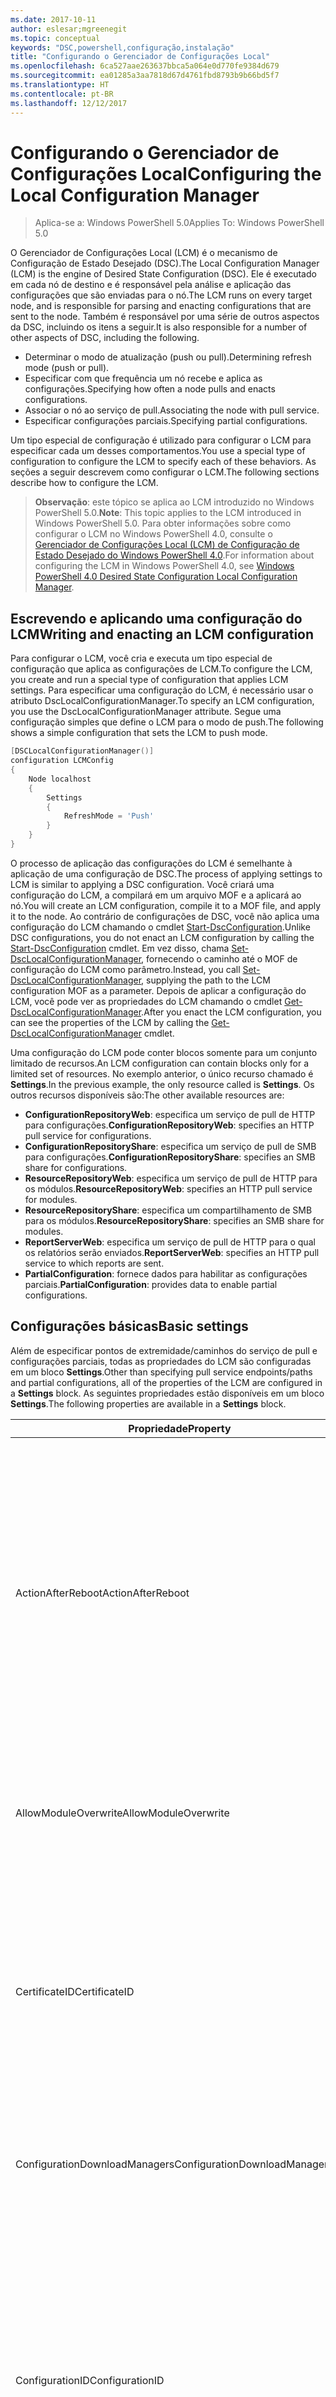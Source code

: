 ```yaml
---
ms.date: 2017-10-11
author: eslesar;mgreenegit
ms.topic: conceptual
keywords: "DSC,powershell,configuração,instalação"
title: "Configurando o Gerenciador de Configurações Local"
ms.openlocfilehash: 6ca527aae263637bbca5a064e0d770fe9384d679
ms.sourcegitcommit: ea01285a3aa7818d67d4761fbd8793b9b66bd5f7
ms.translationtype: HT
ms.contentlocale: pt-BR
ms.lasthandoff: 12/12/2017
---
```

# <a name="configuring-the-local-configuration-manager"></a><span data-ttu-id="0614a-103">Configurando o Gerenciador de Configurações Local</span><span class="sxs-lookup"><span data-stu-id="0614a-103">Configuring the Local Configuration Manager</span></span>

> <span data-ttu-id="0614a-104">Aplica-se a: Windows PowerShell 5.0</span><span class="sxs-lookup"><span data-stu-id="0614a-104">Applies To: Windows PowerShell 5.0</span></span>

<span data-ttu-id="0614a-105">O Gerenciador de Configurações Local (LCM) é o mecanismo de Configuração de Estado Desejado (DSC).</span><span class="sxs-lookup"><span data-stu-id="0614a-105">The Local Configuration Manager (LCM) is the engine of Desired State Configuration (DSC).</span></span>
<span data-ttu-id="0614a-106">Ele é executado em cada nó de destino e é responsável pela análise e aplicação das configurações que são enviadas para o nó.</span><span class="sxs-lookup"><span data-stu-id="0614a-106">The LCM runs on every target node, and is responsible for parsing and enacting configurations that are sent to the node.</span></span>
<span data-ttu-id="0614a-107">Também é responsável por uma série de outros aspectos da DSC, incluindo os itens a seguir.</span><span class="sxs-lookup"><span data-stu-id="0614a-107">It is also responsible for a number of other aspects of DSC, including the following.</span></span>

- <span data-ttu-id="0614a-108">Determinar o modo de atualização (push ou pull).</span><span class="sxs-lookup"><span data-stu-id="0614a-108">Determining refresh mode (push or pull).</span></span>
- <span data-ttu-id="0614a-109">Especificar com que frequência um nó recebe e aplica as configurações.</span><span class="sxs-lookup"><span data-stu-id="0614a-109">Specifying how often a node pulls and enacts configurations.</span></span>
- <span data-ttu-id="0614a-110">Associar o nó ao serviço de pull.</span><span class="sxs-lookup"><span data-stu-id="0614a-110">Associating the node with pull service.</span></span>
- <span data-ttu-id="0614a-111">Especificar configurações parciais.</span><span class="sxs-lookup"><span data-stu-id="0614a-111">Specifying partial configurations.</span></span>

<span data-ttu-id="0614a-112">Um tipo especial de configuração é utilizado para configurar o LCM para especificar cada um desses comportamentos.</span><span class="sxs-lookup"><span data-stu-id="0614a-112">You use a special type of configuration to configure the LCM to specify each of these behaviors.</span></span>
<span data-ttu-id="0614a-113">As seções a seguir descrevem como configurar o LCM.</span><span class="sxs-lookup"><span data-stu-id="0614a-113">The following sections describe how to configure the LCM.</span></span>

> <span data-ttu-id="0614a-114">**Observação**: este tópico se aplica ao LCM introduzido no Windows PowerShell 5.0.</span><span class="sxs-lookup"><span data-stu-id="0614a-114">**Note**: This topic applies to the LCM introduced in Windows PowerShell 5.0.</span></span>
<span data-ttu-id="0614a-115">Para obter informações sobre como configurar o LCM no Windows PowerShell 4.0, consulte o [Gerenciador de Configurações Local (LCM) de Configuração de Estado Desejado do Windows PowerShell 4.0](metaconfig4.md).</span><span class="sxs-lookup"><span data-stu-id="0614a-115">For information about configuring the LCM in Windows PowerShell 4.0, see [Windows PowerShell 4.0 Desired State Configuration Local Configuration Manager](metaconfig4.md).</span></span>

## <a name="writing-and-enacting-an-lcm-configuration"></a><span data-ttu-id="0614a-116">Escrevendo e aplicando uma configuração do LCM</span><span class="sxs-lookup"><span data-stu-id="0614a-116">Writing and enacting an LCM configuration</span></span>

<span data-ttu-id="0614a-117">Para configurar o LCM, você cria e executa um tipo especial de configuração que aplica as configurações de LCM.</span><span class="sxs-lookup"><span data-stu-id="0614a-117">To configure the LCM, you create and run a special type of configuration that applies LCM settings.</span></span>
<span data-ttu-id="0614a-118">Para especificar uma configuração do LCM, é necessário usar o atributo DscLocalConfigurationManager.</span><span class="sxs-lookup"><span data-stu-id="0614a-118">To specify an LCM configuration, you use the DscLocalConfigurationManager attribute.</span></span>
<span data-ttu-id="0614a-119">Segue uma configuração simples que define o LCM para o modo de push.</span><span class="sxs-lookup"><span data-stu-id="0614a-119">The following shows a simple configuration that sets the LCM to push mode.</span></span>

```powershell
[DSCLocalConfigurationManager()]
configuration LCMConfig
{
    Node localhost
    {
        Settings
        {
            RefreshMode = 'Push'
        }
    }
} 
```

<span data-ttu-id="0614a-120">O processo de aplicação das configurações do LCM é semelhante à aplicação de uma configuração de DSC.</span><span class="sxs-lookup"><span data-stu-id="0614a-120">The process of applying settings to LCM is similar to applying a DSC configuration.</span></span>
<span data-ttu-id="0614a-121">Você criará uma configuração do LCM, a compilará em um arquivo MOF e a aplicará ao nó.</span><span class="sxs-lookup"><span data-stu-id="0614a-121">You will create an LCM configuration, compile it to a MOF file, and apply it to the node.</span></span>
<span data-ttu-id="0614a-122">Ao contrário de configurações de DSC, você não aplica uma configuração do LCM chamando o cmdlet [Start-DscConfiguration](https://technet.microsoft.com/en-us/library/dn521623.aspx).</span><span class="sxs-lookup"><span data-stu-id="0614a-122">Unlike DSC configurations, you do not enact an LCM configuration by calling the [Start-DscConfiguration](https://technet.microsoft.com/en-us/library/dn521623.aspx) cmdlet.</span></span>
<span data-ttu-id="0614a-123">Em vez disso, chama [Set-DscLocalConfigurationManager](https://technet.microsoft.com/en-us/library/dn521621.aspx), fornecendo o caminho até o MOF de configuração do LCM como parâmetro.</span><span class="sxs-lookup"><span data-stu-id="0614a-123">Instead, you call [Set-DscLocalConfigurationManager](https://technet.microsoft.com/en-us/library/dn521621.aspx), supplying the path to the LCM configuration MOF as a parameter.</span></span>
<span data-ttu-id="0614a-124">Depois de aplicar a configuração do LCM, você pode ver as propriedades do LCM chamando o cmdlet [Get-DscLocalConfigurationManager](https://technet.microsoft.com/en-us/library/dn407378.aspx).</span><span class="sxs-lookup"><span data-stu-id="0614a-124">After you enact the LCM configuration, you can see the properties of the LCM by calling the [Get-DscLocalConfigurationManager](https://technet.microsoft.com/en-us/library/dn407378.aspx) cmdlet.</span></span>

<span data-ttu-id="0614a-125">Uma configuração do LCM pode conter blocos somente para um conjunto limitado de recursos.</span><span class="sxs-lookup"><span data-stu-id="0614a-125">An LCM configuration can contain blocks only for a limited set of resources.</span></span>
<span data-ttu-id="0614a-126">No exemplo anterior, o único recurso chamado é **Settings**.</span><span class="sxs-lookup"><span data-stu-id="0614a-126">In the previous example, the only resource called is **Settings**.</span></span>
<span data-ttu-id="0614a-127">Os outros recursos disponíveis são:</span><span class="sxs-lookup"><span data-stu-id="0614a-127">The other available resources are:</span></span>

* <span data-ttu-id="0614a-128">**ConfigurationRepositoryWeb**: especifica um serviço de pull de HTTP para configurações.</span><span class="sxs-lookup"><span data-stu-id="0614a-128">**ConfigurationRepositoryWeb**: specifies an HTTP pull service for configurations.</span></span>
* <span data-ttu-id="0614a-129">**ConfigurationRepositoryShare**: especifica um serviço de pull de SMB para configurações.</span><span class="sxs-lookup"><span data-stu-id="0614a-129">**ConfigurationRepositoryShare**: specifies an SMB share for configurations.</span></span>
* <span data-ttu-id="0614a-130">**ResourceRepositoryWeb**: especifica um serviço de pull de HTTP para os módulos.</span><span class="sxs-lookup"><span data-stu-id="0614a-130">**ResourceRepositoryWeb**: specifies an HTTP pull service for modules.</span></span>
* <span data-ttu-id="0614a-131">**ResourceRepositoryShare**: especifica um compartilhamento de SMB para os módulos.</span><span class="sxs-lookup"><span data-stu-id="0614a-131">**ResourceRepositoryShare**: specifies an SMB share for modules.</span></span>
* <span data-ttu-id="0614a-132">**ReportServerWeb**: especifica um serviço de pull de HTTP para o qual os relatórios serão enviados.</span><span class="sxs-lookup"><span data-stu-id="0614a-132">**ReportServerWeb**: specifies an HTTP pull service to which reports are sent.</span></span>
* <span data-ttu-id="0614a-133">**PartialConfiguration**: fornece dados para habilitar as configurações parciais.</span><span class="sxs-lookup"><span data-stu-id="0614a-133">**PartialConfiguration**: provides data to enable partial configurations.</span></span>

## <a name="basic-settings"></a><span data-ttu-id="0614a-134">Configurações básicas</span><span class="sxs-lookup"><span data-stu-id="0614a-134">Basic settings</span></span>

<span data-ttu-id="0614a-135">Além de especificar pontos de extremidade/caminhos do serviço de pull e configurações parciais, todas as propriedades do LCM são configuradas em um bloco **Settings**.</span><span class="sxs-lookup"><span data-stu-id="0614a-135">Other than specifying pull service endpoints/paths and partial configurations, all of the properties of the LCM are configured in a **Settings** block.</span></span>
<span data-ttu-id="0614a-136">As seguintes propriedades estão disponíveis em um bloco **Settings**.</span><span class="sxs-lookup"><span data-stu-id="0614a-136">The following properties are available in a **Settings** block.</span></span>

|  <span data-ttu-id="0614a-137">Propriedade</span><span class="sxs-lookup"><span data-stu-id="0614a-137">Property</span></span>  |  <span data-ttu-id="0614a-138">Tipo</span><span class="sxs-lookup"><span data-stu-id="0614a-138">Type</span></span>  |  <span data-ttu-id="0614a-139">Descrição</span><span class="sxs-lookup"><span data-stu-id="0614a-139">Description</span></span>   |
|----------- |------- |--------------- |
| <span data-ttu-id="0614a-140">ActionAfterReboot</span><span class="sxs-lookup"><span data-stu-id="0614a-140">ActionAfterReboot</span></span>| <span data-ttu-id="0614a-141">cadeia de caracteres</span><span class="sxs-lookup"><span data-stu-id="0614a-141">string</span></span>| <span data-ttu-id="0614a-142">Especifica o que acontece após uma reinicialização durante a aplicação de uma configuração.</span><span class="sxs-lookup"><span data-stu-id="0614a-142">Specifies what happens after a reboot during the application of a configuration.</span></span> <span data-ttu-id="0614a-143">Os valores possíveis são __"ContinueConfiguration"__ e __"StopConfiguration"__.</span><span class="sxs-lookup"><span data-stu-id="0614a-143">The possible values are __"ContinueConfiguration"__ and __"StopConfiguration"__.</span></span> <ul><li> <span data-ttu-id="0614a-144">__ContinueConfiguration__: continue a aplicar a configuração atual após a reinicialização do computador.</span><span class="sxs-lookup"><span data-stu-id="0614a-144">__ContinueConfiguration__: Continue applying the current configuration after machine reboot.</span></span> <span data-ttu-id="0614a-145">Este é o valor padrão</span><span class="sxs-lookup"><span data-stu-id="0614a-145">This is the default value</span></span></li><li><span data-ttu-id="0614a-146">__StopConfiguration__: interrompa a configuração atual após a reinicialização do computador.</span><span class="sxs-lookup"><span data-stu-id="0614a-146">__StopConfiguration__: Stop the current configuration after machine reboot.</span></span></li></ul>|
| <span data-ttu-id="0614a-147">AllowModuleOverwrite</span><span class="sxs-lookup"><span data-stu-id="0614a-147">AllowModuleOverwrite</span></span>| <span data-ttu-id="0614a-148">bool</span><span class="sxs-lookup"><span data-stu-id="0614a-148">bool</span></span>| <span data-ttu-id="0614a-149">__$TRUE__ se as novas configurações baixadas do serviço de pull tiverem permissão para substituir as antigas no nó de destino.</span><span class="sxs-lookup"><span data-stu-id="0614a-149">__$TRUE__ if new configurations downloaded from the pull service are allowed to overwrite the old ones on the target node.</span></span> <span data-ttu-id="0614a-150">Caso contrário, $FALSE.</span><span class="sxs-lookup"><span data-stu-id="0614a-150">Otherwise, $FALSE.</span></span>|
| <span data-ttu-id="0614a-151">CertificateID</span><span class="sxs-lookup"><span data-stu-id="0614a-151">CertificateID</span></span>| <span data-ttu-id="0614a-152">cadeia de caracteres</span><span class="sxs-lookup"><span data-stu-id="0614a-152">string</span></span>| <span data-ttu-id="0614a-153">A impressão digital de um certificado usado para proteger as credenciais passadas em uma configuração.</span><span class="sxs-lookup"><span data-stu-id="0614a-153">The thumbprint of a certificate used to secure credentials passed in a configuration.</span></span> <span data-ttu-id="0614a-154">Para obter mais informações, consulte [Quer proteger credenciais na Configuração de Estado Desejado do Windows PowerShell?](http://blogs.msdn.com/b/powershell/archive/2014/01/31/want-to-secure-credentials-in-windows-powershell-desired-state-configuration.aspx).</span><span class="sxs-lookup"><span data-stu-id="0614a-154">For more information see [Want to secure credentials in Windows PowerShell Desired State Configuration](http://blogs.msdn.com/b/powershell/archive/2014/01/31/want-to-secure-credentials-in-windows-powershell-desired-state-configuration.aspx)?.</span></span> <br> <span data-ttu-id="0614a-155">__Observação:__ isso será gerenciado automaticamente se estiver usando o serviço de pull de DSC de Automação do Azure.</span><span class="sxs-lookup"><span data-stu-id="0614a-155">__Note:__ this is managed automatically if using Azure Automation DSC pull service.</span></span>|
| <span data-ttu-id="0614a-156">ConfigurationDownloadManagers</span><span class="sxs-lookup"><span data-stu-id="0614a-156">ConfigurationDownloadManagers</span></span>| <span data-ttu-id="0614a-157">CimInstance[]</span><span class="sxs-lookup"><span data-stu-id="0614a-157">CimInstance[]</span></span>| <span data-ttu-id="0614a-158">Obsoleto.</span><span class="sxs-lookup"><span data-stu-id="0614a-158">Obsolete.</span></span> <span data-ttu-id="0614a-159">Use os blocos __ConfigurationRepositoryWeb__ e __ConfigurationRepositoryShare__ para definir pontos de extremidade de serviço de pull de configuração.</span><span class="sxs-lookup"><span data-stu-id="0614a-159">Use __ConfigurationRepositoryWeb__ and __ConfigurationRepositoryShare__ blocks to define configuration pull service endpoints.</span></span>|
| <span data-ttu-id="0614a-160">ConfigurationID</span><span class="sxs-lookup"><span data-stu-id="0614a-160">ConfigurationID</span></span>| <span data-ttu-id="0614a-161">cadeia de caracteres</span><span class="sxs-lookup"><span data-stu-id="0614a-161">string</span></span>| <span data-ttu-id="0614a-162">Para compatibilidade com versões anteriores do serviço de pull.</span><span class="sxs-lookup"><span data-stu-id="0614a-162">For backwards compatibility with older pull service versions.</span></span> <span data-ttu-id="0614a-163">Um GUID que identifica o arquivo de configuração que deve ser obtido de um serviço de pull.</span><span class="sxs-lookup"><span data-stu-id="0614a-163">A GUID that identifies the configuration file to get from a pull service.</span></span> <span data-ttu-id="0614a-164">O nó efetuará o pull das configurações serviço de pull se o nome do MOF de configuração for ConfigurationID.mof.</span><span class="sxs-lookup"><span data-stu-id="0614a-164">The node will pull configurations on the pull service if the name of the configuration MOF is named ConfigurationID.mof.</span></span><br> <span data-ttu-id="0614a-165">__Observação:__ se você definir essa propriedade, registrar o nó com um serviço de pull usando __RegistrationKey__ não funcionará.</span><span class="sxs-lookup"><span data-stu-id="0614a-165">__Note:__ If you set this property, registering the node with a pull service by using __RegistrationKey__ does not work.</span></span> <span data-ttu-id="0614a-166">Para obter mais informações, consulte [Configurando um cliente de pull com nomes de configuração](pullClientConfigNames.md).</span><span class="sxs-lookup"><span data-stu-id="0614a-166">For more information, see [Setting up a pull client with configuration names](pullClientConfigNames.md).</span></span>|
| <span data-ttu-id="0614a-167">ConfigurationMode</span><span class="sxs-lookup"><span data-stu-id="0614a-167">ConfigurationMode</span></span>| <span data-ttu-id="0614a-168">cadeia de caracteres</span><span class="sxs-lookup"><span data-stu-id="0614a-168">string</span></span> | <span data-ttu-id="0614a-169">Especifica como o LCM realmente aplica a configuração aos nós de destino.</span><span class="sxs-lookup"><span data-stu-id="0614a-169">Specifies how the LCM actually applies the configuration to the target nodes.</span></span> <span data-ttu-id="0614a-170">Os valores possíveis são __"ApplyOnly"__, __"ApplyandMonitior"__ e __"ApplyandAutoCorrect"__.</span><span class="sxs-lookup"><span data-stu-id="0614a-170">Possible values are __"ApplyOnly"__,__"ApplyandMonitior"__, and __"ApplyandAutoCorrect"__.</span></span> <ul><li><span data-ttu-id="0614a-171">__ApplyOnly__: a DSC aplica a configuração e não faz nada além disso, a menos que uma nova configuração seja enviada por push para o nó de destino ou quando o pull de uma nova configuração for efetuado de um serviço.</span><span class="sxs-lookup"><span data-stu-id="0614a-171">__ApplyOnly__: DSC applies the configuration and does nothing further unless a new configuration is pushed to the target node or when a new configuration is pulled from a service.</span></span> <span data-ttu-id="0614a-172">Depois da aplicação inicial de uma nova configuração, a DSC não procura um dessincronização em relação a um estado previamente configurado.</span><span class="sxs-lookup"><span data-stu-id="0614a-172">After initial application of a new configuration, DSC does not check for drift from a previously configured state.</span></span> <span data-ttu-id="0614a-173">Observe que a DSC tentará aplicar a configuração até obter êxito antes que __ApplyOnly__ entre em vigor.</span><span class="sxs-lookup"><span data-stu-id="0614a-173">Note that DSC will attempt to apply the configuration until it is successful before __ApplyOnly__ takes effect.</span></span> </li><li> <span data-ttu-id="0614a-174">__ApplyAndMonitor__: este é o valor padrão.</span><span class="sxs-lookup"><span data-stu-id="0614a-174">__ApplyAndMonitor__: This is the default value.</span></span> <span data-ttu-id="0614a-175">O LCM aplica as novas configurações.</span><span class="sxs-lookup"><span data-stu-id="0614a-175">The LCM applies any new configurations.</span></span> <span data-ttu-id="0614a-176">Após a aplicação inicial de uma nova configuração, se o nó de destino estiver dessincronizado em relação ao estado desejado, a DSC relatará a discrepância nos logs.</span><span class="sxs-lookup"><span data-stu-id="0614a-176">After initial application of a new configuration, if the target node drifts from the desired state, DSC reports the discrepancy in logs.</span></span> <span data-ttu-id="0614a-177">Observe que a DSC tentará aplicar a configuração até obter êxito antes que __ApplyAndMonitor__ entre em vigor.</span><span class="sxs-lookup"><span data-stu-id="0614a-177">Note that DSC will attempt to apply the configuration until it is successful before __ApplyAndMonitor__ takes effect.</span></span></li><li><span data-ttu-id="0614a-178">__ApplyAndAutoCorrect__: a DSC aplica as novas configurações.</span><span class="sxs-lookup"><span data-stu-id="0614a-178">__ApplyAndAutoCorrect__: DSC applies any new configurations.</span></span> <span data-ttu-id="0614a-179">Após a aplicação inicial de uma nova configuração, se o nó de destino estiver dessincronizado em relação ao estado desejado, a DSC relatará a discrepância nos logs e reaplica a configuração atual.</span><span class="sxs-lookup"><span data-stu-id="0614a-179">After initial application of a new configuration, if the target node drifts from the desired state, DSC reports the discrepancy in logs, and then re-applies the current configuration.</span></span></li></ul>|
| <span data-ttu-id="0614a-180">ConfigurationModeFrequencyMins</span><span class="sxs-lookup"><span data-stu-id="0614a-180">ConfigurationModeFrequencyMins</span></span>| <span data-ttu-id="0614a-181">UInt32</span><span class="sxs-lookup"><span data-stu-id="0614a-181">UInt32</span></span>| <span data-ttu-id="0614a-182">A frequência, em minutos, em que a configuração atual é verificada e aplicada.</span><span class="sxs-lookup"><span data-stu-id="0614a-182">How often, in minutes, the current configuration is checked and applied.</span></span> <span data-ttu-id="0614a-183">Essa propriedade será ignorada se a propriedade ConfigurationMode estiver definida como ApplyOnly.</span><span class="sxs-lookup"><span data-stu-id="0614a-183">This property is ignored if the ConfigurationMode property is set to ApplyOnly.</span></span> <span data-ttu-id="0614a-184">O valor padrão é 15.</span><span class="sxs-lookup"><span data-stu-id="0614a-184">The default value is 15.</span></span>|
| <span data-ttu-id="0614a-185">DebugMode</span><span class="sxs-lookup"><span data-stu-id="0614a-185">DebugMode</span></span>| <span data-ttu-id="0614a-186">cadeia de caracteres</span><span class="sxs-lookup"><span data-stu-id="0614a-186">string</span></span>| <span data-ttu-id="0614a-187">Os valores possíveis são __None__, __ForceModuleImport__ e __All__.</span><span class="sxs-lookup"><span data-stu-id="0614a-187">Possible values are __None__, __ForceModuleImport__, and __All__.</span></span> <ul><li><span data-ttu-id="0614a-188">Defina como __None__ para usar os recursos armazenados em cache.</span><span class="sxs-lookup"><span data-stu-id="0614a-188">Set to __None__ to use cached resources.</span></span> <span data-ttu-id="0614a-189">Este é o padrão e deve ser usada em cenários de produção.</span><span class="sxs-lookup"><span data-stu-id="0614a-189">This is the default and should be used in production scenarios.</span></span></li><li><span data-ttu-id="0614a-190">Definir como __ForceModuleImport__ fará com que o LCM recarregue todos os módulos de recursos DSC, mesmo se tiverem sido carregados e armazenados em cache anteriormente.</span><span class="sxs-lookup"><span data-stu-id="0614a-190">Setting to __ForceModuleImport__, causes the LCM to reload any DSC resource modules, even if they have been previously loaded and cached.</span></span> <span data-ttu-id="0614a-191">Isso afeta o desempenho das operações de DSC, já que cada módulo é recarregado no momento do uso.</span><span class="sxs-lookup"><span data-stu-id="0614a-191">This impacts the performance of DSC operations as each module is reloaded on use.</span></span> <span data-ttu-id="0614a-192">Normalmente, você usaria esse valor durante a depuração de um recurso</span><span class="sxs-lookup"><span data-stu-id="0614a-192">Typically you would use this value while debugging a resource</span></span></li><li><span data-ttu-id="0614a-193">Nesta versão, __All__ é o mesmo que __ForceModuleImport__</span><span class="sxs-lookup"><span data-stu-id="0614a-193">In this release, __All__ is same as __ForceModuleImport__</span></span></li></ul> |
| <span data-ttu-id="0614a-194">RebootNodeIfNeeded</span><span class="sxs-lookup"><span data-stu-id="0614a-194">RebootNodeIfNeeded</span></span>| <span data-ttu-id="0614a-195">bool</span><span class="sxs-lookup"><span data-stu-id="0614a-195">bool</span></span>| <span data-ttu-id="0614a-196">Defina como __$true__ para reinicializar automaticamente o nó após uma configuração que requer que a reinicialização seja aplicada.</span><span class="sxs-lookup"><span data-stu-id="0614a-196">Set this to __$true__ to automatically reboot the node after a configuration that requires reboot is applied.</span></span> <span data-ttu-id="0614a-197">Caso contrário, você precisará reinicializar manualmente o nó para qualquer configuração que exigir.</span><span class="sxs-lookup"><span data-stu-id="0614a-197">Otherwise, you will have to manually reboot the node for any configuration that requires it.</span></span> <span data-ttu-id="0614a-198">O valor padrão é __$false__.</span><span class="sxs-lookup"><span data-stu-id="0614a-198">The default value is __$false__.</span></span> <span data-ttu-id="0614a-199">Para usar essa configuração quando uma condição de reinicialização for representada por algo diferente do DSC (como o Windows Installer), combine essa configuração com o módulo [xPendingReboot](https://github.com/powershell/xpendingreboot).</span><span class="sxs-lookup"><span data-stu-id="0614a-199">To use this setting when a reboot condition is enacted by something other than DSC (such as Windows Installer), combine this setting with the [xPendingReboot](https://github.com/powershell/xpendingreboot) module.</span></span>|
| <span data-ttu-id="0614a-200">RefreshMode</span><span class="sxs-lookup"><span data-stu-id="0614a-200">RefreshMode</span></span>| <span data-ttu-id="0614a-201">cadeia de caracteres</span><span class="sxs-lookup"><span data-stu-id="0614a-201">string</span></span>| <span data-ttu-id="0614a-202">Especifica como o LCM obtém as configurações.</span><span class="sxs-lookup"><span data-stu-id="0614a-202">Specifies how the LCM gets configurations.</span></span> <span data-ttu-id="0614a-203">Os valores possíveis são __"Disabled"__, __"Push"__ e __"Pull"__.</span><span class="sxs-lookup"><span data-stu-id="0614a-203">The possible values are __"Disabled"__, __"Push"__, and __"Pull"__.</span></span> <ul><li><span data-ttu-id="0614a-204">__Disabled__: as configurações DSC estão desabilitadas para este nó.</span><span class="sxs-lookup"><span data-stu-id="0614a-204">__Disabled__: DSC configurations are disabled for this node.</span></span></li><li> <span data-ttu-id="0614a-205">__Push__: as configurações são iniciadas chamando o cmdlet [Start-DscConfiguration](https://technet.microsoft.com/en-us/library/dn521623.aspx).</span><span class="sxs-lookup"><span data-stu-id="0614a-205">__Push__: Configurations are initiated by calling the [Start-DscConfiguration](https://technet.microsoft.com/en-us/library/dn521623.aspx) cmdlet.</span></span> <span data-ttu-id="0614a-206">A configuração é aplicada imediatamente ao nó.</span><span class="sxs-lookup"><span data-stu-id="0614a-206">The configuration is applied immediately to the node.</span></span> <span data-ttu-id="0614a-207">Este é o valor padrão.</span><span class="sxs-lookup"><span data-stu-id="0614a-207">This is the default value.</span></span></li><li><span data-ttu-id="0614a-208">__Pull__: o nó está configurado para verificar regularmente as configurações de um serviço de pull ou caminho SMB.</span><span class="sxs-lookup"><span data-stu-id="0614a-208">__Pull:__ The node is configured to regularly check for configurations from a pull service or SMB path.</span></span> <span data-ttu-id="0614a-209">Se essa propriedade estiver definida como __Pull__, você deverá especificar um caminho de (serviço) HTTP ou (compartilhamento) SMB em um bloco __ConfigurationRepositoryWeb__ ou __ConfigurationRepositoryShare__.</span><span class="sxs-lookup"><span data-stu-id="0614a-209">If this property is set to __Pull__, you must specify an HTTP (service) or SMB (share) path in a __ConfigurationRepositoryWeb__ or __ConfigurationRepositoryShare__ block.</span></span></li></ul>|
| <span data-ttu-id="0614a-210">RefreshFrequencyMins</span><span class="sxs-lookup"><span data-stu-id="0614a-210">RefreshFrequencyMins</span></span>| <span data-ttu-id="0614a-211">Uint32</span><span class="sxs-lookup"><span data-stu-id="0614a-211">Uint32</span></span>| <span data-ttu-id="0614a-212">O intervalo de tempo, em minutos, em que o LCM verifica um serviço de pull para obter configurações atualizadas.</span><span class="sxs-lookup"><span data-stu-id="0614a-212">The time interval, in minutes, at which the LCM checks a pull service to get updated configurations.</span></span> <span data-ttu-id="0614a-213">Esse valor será ignorado se o LCM não estiver configurado no modo de pull.</span><span class="sxs-lookup"><span data-stu-id="0614a-213">This value is ignored if the LCM is not configured in pull mode.</span></span> <span data-ttu-id="0614a-214">O valor padrão é 30.</span><span class="sxs-lookup"><span data-stu-id="0614a-214">The default value is 30.</span></span>|
| <span data-ttu-id="0614a-215">ReportManagers</span><span class="sxs-lookup"><span data-stu-id="0614a-215">ReportManagers</span></span>| <span data-ttu-id="0614a-216">CimInstance[]</span><span class="sxs-lookup"><span data-stu-id="0614a-216">CimInstance[]</span></span>| <span data-ttu-id="0614a-217">Obsoleto.</span><span class="sxs-lookup"><span data-stu-id="0614a-217">Obsolete.</span></span> <span data-ttu-id="0614a-218">Use blocos __ReportServerWeb__ para definir um ponto de extremidade para enviar dados de relatório a um serviço de pull.</span><span class="sxs-lookup"><span data-stu-id="0614a-218">Use __ReportServerWeb__ blocks to define an endpoint to send reporting data to a pull service.</span></span>|
| <span data-ttu-id="0614a-219">ResourceModuleManagers</span><span class="sxs-lookup"><span data-stu-id="0614a-219">ResourceModuleManagers</span></span>| <span data-ttu-id="0614a-220">CimInstance[]</span><span class="sxs-lookup"><span data-stu-id="0614a-220">CimInstance[]</span></span>| <span data-ttu-id="0614a-221">Obsoleto.</span><span class="sxs-lookup"><span data-stu-id="0614a-221">Obsolete.</span></span> <span data-ttu-id="0614a-222">Use os blocos __ResourceRepositoryWeb__ e __ResourceRepositoryShare__ para definir pontos de extremidade HTTP do serviço de pull ou caminhos SMB, respectivamente.</span><span class="sxs-lookup"><span data-stu-id="0614a-222">Use __ResourceRepositoryWeb__ and __ResourceRepositoryShare__ blocks to define pull service HTTP endpoints or SMB paths, respectively.</span></span>|
| <span data-ttu-id="0614a-223">PartialConfigurations</span><span class="sxs-lookup"><span data-stu-id="0614a-223">PartialConfigurations</span></span>| <span data-ttu-id="0614a-224">CimInstance</span><span class="sxs-lookup"><span data-stu-id="0614a-224">CimInstance</span></span>| <span data-ttu-id="0614a-225">Não foi implementado.</span><span class="sxs-lookup"><span data-stu-id="0614a-225">Not implemented.</span></span> <span data-ttu-id="0614a-226">Não use.</span><span class="sxs-lookup"><span data-stu-id="0614a-226">Do not use.</span></span>|
| <span data-ttu-id="0614a-227">StatusRetentionTimeInDays</span><span class="sxs-lookup"><span data-stu-id="0614a-227">StatusRetentionTimeInDays</span></span> | <span data-ttu-id="0614a-228">UInt32</span><span class="sxs-lookup"><span data-stu-id="0614a-228">UInt32</span></span>| <span data-ttu-id="0614a-229">O número de dias que o LCM mantém o status da configuração atual.</span><span class="sxs-lookup"><span data-stu-id="0614a-229">The number of days the LCM keeps the status of the current configuration.</span></span>|

## <a name="pull-service"></a><span data-ttu-id="0614a-230">Serviço de pull</span><span class="sxs-lookup"><span data-stu-id="0614a-230">Pull service</span></span>

<span data-ttu-id="0614a-231">As configurações de DSC permitem que um nó seja gerenciado obtendo por pull as configurações e os módulos, e publicando dados de relatório, em um local remoto.</span><span class="sxs-lookup"><span data-stu-id="0614a-231">DSC settings allow a node to be managed by pulling configurations and modules, and publishing reporting data, to a remote location.</span></span>
<span data-ttu-id="0614a-232">As opções atuais para o serviço de pull incluem:</span><span class="sxs-lookup"><span data-stu-id="0614a-232">The current options for pull service include:</span></span>

- <span data-ttu-id="0614a-233">Serviço de Configuração de Estado Desejado da Automação do Azure</span><span class="sxs-lookup"><span data-stu-id="0614a-233">Azure Automation Desired State Configuration service</span></span>
- <span data-ttu-id="0614a-234">Uma instância do serviço de pull em execução no Windows Server</span><span class="sxs-lookup"><span data-stu-id="0614a-234">A pull service instance running on Windows Server</span></span>
- <span data-ttu-id="0614a-235">Um compartilhamento SMB (não dá suporte a publicação de dados de relatórios)</span><span class="sxs-lookup"><span data-stu-id="0614a-235">An SMB share (does not support publishing reporting data)</span></span>

<span data-ttu-id="0614a-236">A configuração do LCM dá suporte à definição dos seguintes tipos de ponto de extremidade de serviço de pull:</span><span class="sxs-lookup"><span data-stu-id="0614a-236">LCM configuration supports defining the following types of pull service endpoints:</span></span>

- <span data-ttu-id="0614a-237">**Servidor de configuração**: um repositório de configurações DSC.</span><span class="sxs-lookup"><span data-stu-id="0614a-237">**Configuration server**: A repository for DSC configurations.</span></span> <span data-ttu-id="0614a-238">Defina os servidores de configuração usando blocos **ConfigurationRepositoryWeb** (para servidores baseados na Web) e **ConfigurationRepositoryShare** (para servidores baseados em SMB).</span><span class="sxs-lookup"><span data-stu-id="0614a-238">Define configuration servers by using **ConfigurationRepositoryWeb** (for web-based servers) and **ConfigurationRepositoryShare** (for SMB-based servers) blocks.</span></span>
- <span data-ttu-id="0614a-239">**Servidor de recursos**: um repositório de recursos de DSC, empacotados como módulos do PowerShell.</span><span class="sxs-lookup"><span data-stu-id="0614a-239">**Resource server**: A repository for DSC resources, packaged as PowerShell modules.</span></span> <span data-ttu-id="0614a-240">Defina os servidores de recurso usando blocos **ResourceRepositoryWeb** (para servidores baseados na Web) e **ResourceRepositoryShare** (para servidores baseados em SMB).</span><span class="sxs-lookup"><span data-stu-id="0614a-240">Define resource servers by using **ResourceRepositoryWeb** (for web-based servers) and **ResourceRepositoryShare** (for SMB-based servers) blocks.</span></span>
- <span data-ttu-id="0614a-241">**Servidor de relatório**: um serviço para o qual a DSC envia dados de relatório.</span><span class="sxs-lookup"><span data-stu-id="0614a-241">**Report server**: A service that DSC sends report data to.</span></span> <span data-ttu-id="0614a-242">Defina os servidores de relatório usando blocos **ReportServerWeb**.</span><span class="sxs-lookup"><span data-stu-id="0614a-242">Define report servers by using **ReportServerWeb** blocks.</span></span> <span data-ttu-id="0614a-243">Um servidor de relatório deve ser um serviço Web.</span><span class="sxs-lookup"><span data-stu-id="0614a-243">A report server must be a web service.</span></span>

<span data-ttu-id="0614a-244">**A solução recomendada**, e a opção com a maioria dos recursos disponíveis, é [DSC de Automação do Azure](https://docs.microsoft.com/en-us/azure/automation/automation-dsc-getting-started).</span><span class="sxs-lookup"><span data-stu-id="0614a-244">**The recommended solution**, and the option with the most features available, is [Azure Automation DSC](https://docs.microsoft.com/en-us/azure/automation/automation-dsc-getting-started).</span></span>

<span data-ttu-id="0614a-245">O serviço do Azure pode gerenciar nós localmente em datacenters privados ou em nuvens públicas, como AWS e o Azure.</span><span class="sxs-lookup"><span data-stu-id="0614a-245">The Azure service can manage nodes on-premises in private datacenters, or in public clouds such as Azure and AWS.</span></span>
<span data-ttu-id="0614a-246">Para ambientes privados, onde os servidores não podem se conectar diretamente à Internet, considere limitar o tráfego de saída apenas ao intervalo de IPs do Azure publicado (consulte [Intervalos de IP de Datacenter do Azure](https://www.microsoft.com/en-us/download/details.aspx?id=41653)).</span><span class="sxs-lookup"><span data-stu-id="0614a-246">For private environments where servers cannot directly connect to the Internet, consider limiting outbound traffic to only the published Azure IP range (see [Azure Datacenter IP Ranges](https://www.microsoft.com/en-us/download/details.aspx?id=41653)).</span></span>

<span data-ttu-id="0614a-247">Entre os recursos do serviço online que não estão disponíveis no serviço de pull no Windows Server estão:</span><span class="sxs-lookup"><span data-stu-id="0614a-247">Features of the online service that are not currently available in the pull service on Windows Server include:</span></span>
- <span data-ttu-id="0614a-248">Todos os dados são criptografados em trânsito e em repouso</span><span class="sxs-lookup"><span data-stu-id="0614a-248">All data is encrypted in transit and at rest</span></span>
- <span data-ttu-id="0614a-249">Certificados de cliente são criados e gerenciados automaticamente</span><span class="sxs-lookup"><span data-stu-id="0614a-249">Client certificates are created and managed automatically</span></span>
- <span data-ttu-id="0614a-250">Armazenamento de segredos para gerenciar centralmente [senhas/credenciais](https://docs.microsoft.com/en-us/azure/automation/automation-credentials), ou [variáveis](https://docs.microsoft.com/en-us/azure/automation/automation-variables) como nomes de servidor ou cadeias de conexão</span><span class="sxs-lookup"><span data-stu-id="0614a-250">Secrets store for centrally managing [passwords/credentials](https://docs.microsoft.com/en-us/azure/automation/automation-credentials), or [variables](https://docs.microsoft.com/en-us/azure/automation/automation-variables) such as server names or connection strings</span></span>
- <span data-ttu-id="0614a-251">Gerenciar centralmente o nó [Configuração do LCM](metaConfig.md#basic-settings)</span><span class="sxs-lookup"><span data-stu-id="0614a-251">Centrally manage node [LCM configuration](metaConfig.md#basic-settings)</span></span>
- <span data-ttu-id="0614a-252">Atribuir centralmente configurações a nós do cliente</span><span class="sxs-lookup"><span data-stu-id="0614a-252">Centrally assign configurations to client nodes</span></span>
- <span data-ttu-id="0614a-253">Alterações na configuração de versão de "grupos canário" para teste antes de chegar à produção</span><span class="sxs-lookup"><span data-stu-id="0614a-253">Release configuration changes to "canary groups" for testing before reaching production</span></span>
- <span data-ttu-id="0614a-254">Relatório gráfico</span><span class="sxs-lookup"><span data-stu-id="0614a-254">Graphical reporting</span></span>
  - <span data-ttu-id="0614a-255">Detalhes de status no nível de granularidade de recursos de DSC</span><span class="sxs-lookup"><span data-stu-id="0614a-255">Status detail at the DSC resource level of granularity</span></span>
  - <span data-ttu-id="0614a-256">Mensagens de erro detalhadas de computadores cliente para solução de problemas</span><span class="sxs-lookup"><span data-stu-id="0614a-256">Verbose error messages from client machines for troubleshooting</span></span>
- <span data-ttu-id="0614a-257">[Integração com o Azure Log Analytics](https://docs.microsoft.com/en-us/azure/automation/automation-dsc-diagnostics) para alertas, tarefas automatizadas, aplicativo para Android/iOS para relatórios e alertas</span><span class="sxs-lookup"><span data-stu-id="0614a-257">[Integration with Azure Log Analytics](https://docs.microsoft.com/en-us/azure/automation/automation-dsc-diagnostics) for alerting, automated tasks, Android/iOS app for reporting and alerting</span></span>

<span data-ttu-id="0614a-258">Como alternativa, para obter informações sobre a configuração e o uso do serviço de pull de HTTP no Windows Server, consulte [Configurar um servidor de pull de DSC](pullServer.md).</span><span class="sxs-lookup"><span data-stu-id="0614a-258">Alternatively, for information about setting up and using HTTP pull service on Windows Server, see [Setting up a DSC pull server](pullServer.md).</span></span>
<span data-ttu-id="0614a-259">Lembre-se de que se trata de uma implementação limitada com apenas os recursos básicos de armazenamento de configurações/módulos e captura de dados de relatório em um banco de dados local.</span><span class="sxs-lookup"><span data-stu-id="0614a-259">Please be advised that it is a limited implementation with only basic capabilities of storing configurations/modules and capturing report data in to a local database.</span></span>

## <a name="configuration-server-blocks"></a><span data-ttu-id="0614a-260">Blocos do servidor de configuração</span><span class="sxs-lookup"><span data-stu-id="0614a-260">Configuration server blocks</span></span>

<span data-ttu-id="0614a-261">Para definir um servidor de configuração baseado na Web, crie um bloco **ConfigurationRepositoryWeb**.</span><span class="sxs-lookup"><span data-stu-id="0614a-261">To define a web-based configuration server, you create a **ConfigurationRepositoryWeb** block.</span></span>
<span data-ttu-id="0614a-262">Um **ConfigurationRepositoryWeb** define as propriedades a seguir.</span><span class="sxs-lookup"><span data-stu-id="0614a-262">A **ConfigurationRepositoryWeb** defines the following properties.</span></span>

|<span data-ttu-id="0614a-263">Propriedade</span><span class="sxs-lookup"><span data-stu-id="0614a-263">Property</span></span>|<span data-ttu-id="0614a-264">Tipo</span><span class="sxs-lookup"><span data-stu-id="0614a-264">Type</span></span>|<span data-ttu-id="0614a-265">Descrição</span><span class="sxs-lookup"><span data-stu-id="0614a-265">Description</span></span>|
|---|---|---| 
|<span data-ttu-id="0614a-266">AllowUnsecureConnection</span><span class="sxs-lookup"><span data-stu-id="0614a-266">AllowUnsecureConnection</span></span>|<span data-ttu-id="0614a-267">bool</span><span class="sxs-lookup"><span data-stu-id="0614a-267">bool</span></span>|<span data-ttu-id="0614a-268">Defina como **$TRUE** para permitir conexões entre o nó e o servidor sem autenticação.</span><span class="sxs-lookup"><span data-stu-id="0614a-268">Set to **$TRUE** to allow connections from the node to the server without authentication.</span></span> <span data-ttu-id="0614a-269">Defina como **$FALSE** para exigir autenticação.</span><span class="sxs-lookup"><span data-stu-id="0614a-269">Set to **$FALSE** to require authentication.</span></span>|
|<span data-ttu-id="0614a-270">CertificateID</span><span class="sxs-lookup"><span data-stu-id="0614a-270">CertificateID</span></span>|<span data-ttu-id="0614a-271">cadeia de caracteres</span><span class="sxs-lookup"><span data-stu-id="0614a-271">string</span></span>|<span data-ttu-id="0614a-272">A impressão digital de um certificado usado para autenticar o servidor.</span><span class="sxs-lookup"><span data-stu-id="0614a-272">The thumbprint of a certificate used to authenticate to the server.</span></span>|
|<span data-ttu-id="0614a-273">ConfigurationNames</span><span class="sxs-lookup"><span data-stu-id="0614a-273">ConfigurationNames</span></span>|<span data-ttu-id="0614a-274">String[]</span><span class="sxs-lookup"><span data-stu-id="0614a-274">String[]</span></span>|<span data-ttu-id="0614a-275">Uma matriz de nomes de configurações que serão retiradas por pull pelo nó de destino.</span><span class="sxs-lookup"><span data-stu-id="0614a-275">An array of names of configurations to be pulled by the target node.</span></span> <span data-ttu-id="0614a-276">Serão usadas apenas se o nó for registrado com o serviço de pull usando uma **RegistrationKey**.</span><span class="sxs-lookup"><span data-stu-id="0614a-276">These are used only if the node is registered with the pull service by using a **RegistrationKey**.</span></span> <span data-ttu-id="0614a-277">Para obter mais informações, consulte [Configurando um cliente de pull com nomes de configuração](pullClientConfigNames.md).</span><span class="sxs-lookup"><span data-stu-id="0614a-277">For more information, see [Setting up a pull client with configuration names](pullClientConfigNames.md).</span></span>|
|<span data-ttu-id="0614a-278">RegistrationKey</span><span class="sxs-lookup"><span data-stu-id="0614a-278">RegistrationKey</span></span>|<span data-ttu-id="0614a-279">cadeia de caracteres</span><span class="sxs-lookup"><span data-stu-id="0614a-279">string</span></span>|<span data-ttu-id="0614a-280">Um GUID que registra o nó com o serviço de pull.</span><span class="sxs-lookup"><span data-stu-id="0614a-280">A GUID that registers the node with the pull service.</span></span> <span data-ttu-id="0614a-281">Para obter mais informações, consulte [Configurando um cliente de pull com nomes de configuração](pullClientConfigNames.md).</span><span class="sxs-lookup"><span data-stu-id="0614a-281">For more information, see [Setting up a pull client with configuration names](pullClientConfigNames.md).</span></span>|
|<span data-ttu-id="0614a-282">ServerURL</span><span class="sxs-lookup"><span data-stu-id="0614a-282">ServerURL</span></span>|<span data-ttu-id="0614a-283">cadeia de caracteres</span><span class="sxs-lookup"><span data-stu-id="0614a-283">string</span></span>|<span data-ttu-id="0614a-284">A URL do serviço de configuração.</span><span class="sxs-lookup"><span data-stu-id="0614a-284">The URL of the configuration service.</span></span>|

<span data-ttu-id="0614a-285">Um exemplo de script para simplificar a configuração do valor ConfigurationRepositoryWeb para nós locais está disponível - confira [Geração de metaconfigurações de DSC](https://docs.microsoft.com/en-us/azure/automation/automation-dsc-onboarding#generating-dsc-metaconfigurations)</span><span class="sxs-lookup"><span data-stu-id="0614a-285">An example script to simplify configuring the ConfigurationRepositoryWeb value for on-premises nodes is available - see [Generating DSC metaconfigurations](https://docs.microsoft.com/en-us/azure/automation/automation-dsc-onboarding#generating-dsc-metaconfigurations)</span></span>

<span data-ttu-id="0614a-286">Para definir um servidor de configuração baseado em SMB, crie um bloco **ConfigurationRepositoryShare**.</span><span class="sxs-lookup"><span data-stu-id="0614a-286">To define an SMB-based configuration server, you create a **ConfigurationRepositoryShare** block.</span></span>
<span data-ttu-id="0614a-287">Um **ConfigurationRepositoryShare** define as propriedades a seguir.</span><span class="sxs-lookup"><span data-stu-id="0614a-287">A **ConfigurationRepositoryShare** defines the following properties.</span></span>

|<span data-ttu-id="0614a-288">Propriedade</span><span class="sxs-lookup"><span data-stu-id="0614a-288">Property</span></span>|<span data-ttu-id="0614a-289">Tipo</span><span class="sxs-lookup"><span data-stu-id="0614a-289">Type</span></span>|<span data-ttu-id="0614a-290">Descrição</span><span class="sxs-lookup"><span data-stu-id="0614a-290">Description</span></span>|
|---|---|---|
|<span data-ttu-id="0614a-291">Credential</span><span class="sxs-lookup"><span data-stu-id="0614a-291">Credential</span></span>|<span data-ttu-id="0614a-292">MSFT_Credential</span><span class="sxs-lookup"><span data-stu-id="0614a-292">MSFT_Credential</span></span>|<span data-ttu-id="0614a-293">A credencial usada para autenticar para o compartilhamento SMB.</span><span class="sxs-lookup"><span data-stu-id="0614a-293">The credential used to authenticate to the SMB share.</span></span>|
|<span data-ttu-id="0614a-294">SourcePath</span><span class="sxs-lookup"><span data-stu-id="0614a-294">SourcePath</span></span>|<span data-ttu-id="0614a-295">cadeia de caracteres</span><span class="sxs-lookup"><span data-stu-id="0614a-295">string</span></span>|<span data-ttu-id="0614a-296">O caminho do compartilhamento SMB.</span><span class="sxs-lookup"><span data-stu-id="0614a-296">The path of the SMB share.</span></span>|

## <a name="resource-server-blocks"></a><span data-ttu-id="0614a-297">Blocos do servidor de recurso</span><span class="sxs-lookup"><span data-stu-id="0614a-297">Resource server blocks</span></span>

<span data-ttu-id="0614a-298">Para definir um servidor de recurso baseado na Web, crie um bloco **ResourceRepositoryWeb**.</span><span class="sxs-lookup"><span data-stu-id="0614a-298">To define a web-based resource server, you create a **ResourceRepositoryWeb** block.</span></span>
<span data-ttu-id="0614a-299">Um **ResourceRepositoryWeb** define as propriedades a seguir.</span><span class="sxs-lookup"><span data-stu-id="0614a-299">A **ResourceRepositoryWeb** defines the following properties.</span></span>

|<span data-ttu-id="0614a-300">Propriedade</span><span class="sxs-lookup"><span data-stu-id="0614a-300">Property</span></span>|<span data-ttu-id="0614a-301">Tipo</span><span class="sxs-lookup"><span data-stu-id="0614a-301">Type</span></span>|<span data-ttu-id="0614a-302">Descrição</span><span class="sxs-lookup"><span data-stu-id="0614a-302">Description</span></span>|
|---|---|---|
|<span data-ttu-id="0614a-303">AllowUnsecureConnection</span><span class="sxs-lookup"><span data-stu-id="0614a-303">AllowUnsecureConnection</span></span>|<span data-ttu-id="0614a-304">bool</span><span class="sxs-lookup"><span data-stu-id="0614a-304">bool</span></span>|<span data-ttu-id="0614a-305">Defina como **$TRUE** para permitir conexões entre o nó e o servidor sem autenticação.</span><span class="sxs-lookup"><span data-stu-id="0614a-305">Set to **$TRUE** to allow connections from the node to the server without authentication.</span></span> <span data-ttu-id="0614a-306">Defina como **$FALSE** para exigir autenticação.</span><span class="sxs-lookup"><span data-stu-id="0614a-306">Set to **$FALSE** to require authentication.</span></span>|
|<span data-ttu-id="0614a-307">CertificateID</span><span class="sxs-lookup"><span data-stu-id="0614a-307">CertificateID</span></span>|<span data-ttu-id="0614a-308">cadeia de caracteres</span><span class="sxs-lookup"><span data-stu-id="0614a-308">string</span></span>|<span data-ttu-id="0614a-309">A impressão digital de um certificado usado para autenticar o servidor.</span><span class="sxs-lookup"><span data-stu-id="0614a-309">The thumbprint of a certificate used to authenticate to the server.</span></span>|
|<span data-ttu-id="0614a-310">RegistrationKey</span><span class="sxs-lookup"><span data-stu-id="0614a-310">RegistrationKey</span></span>|<span data-ttu-id="0614a-311">cadeia de caracteres</span><span class="sxs-lookup"><span data-stu-id="0614a-311">string</span></span>|<span data-ttu-id="0614a-312">Um GUID que identifica o nó para o serviço de pull.</span><span class="sxs-lookup"><span data-stu-id="0614a-312">A GUID that identifies the node to the pull service.</span></span>|
|<span data-ttu-id="0614a-313">ServerURL</span><span class="sxs-lookup"><span data-stu-id="0614a-313">ServerURL</span></span>|<span data-ttu-id="0614a-314">cadeia de caracteres</span><span class="sxs-lookup"><span data-stu-id="0614a-314">string</span></span>|<span data-ttu-id="0614a-315">A URL do servidor de configuração.</span><span class="sxs-lookup"><span data-stu-id="0614a-315">The URL of the configuration server.</span></span>|

<span data-ttu-id="0614a-316">Um exemplo de script para simplificar a configuração do valor ResourceRepositoryWeb para nós locais está disponível - confira [Geração de metaconfigurações de DSC](https://docs.microsoft.com/en-us/azure/automation/automation-dsc-onboarding#generating-dsc-metaconfigurations)</span><span class="sxs-lookup"><span data-stu-id="0614a-316">An example script to simplify configuring the ResourceRepositoryWeb value for on-premises nodes is available - see [Generating DSC metaconfigurations](https://docs.microsoft.com/en-us/azure/automation/automation-dsc-onboarding#generating-dsc-metaconfigurations)</span></span>

<span data-ttu-id="0614a-317">Para definir um servidor de recurso baseado em SMB, crie um bloco **ResourceRepositoryShare**.</span><span class="sxs-lookup"><span data-stu-id="0614a-317">To define an SMB-based resource server, you create a **ResourceRepositoryShare** block.</span></span>
<span data-ttu-id="0614a-318">**ResourceRepositoryShare** define as propriedades a seguir.</span><span class="sxs-lookup"><span data-stu-id="0614a-318">**ResourceRepositoryShare** defines the following properties.</span></span>

|<span data-ttu-id="0614a-319">Propriedade</span><span class="sxs-lookup"><span data-stu-id="0614a-319">Property</span></span>|<span data-ttu-id="0614a-320">Tipo</span><span class="sxs-lookup"><span data-stu-id="0614a-320">Type</span></span>|<span data-ttu-id="0614a-321">Descrição</span><span class="sxs-lookup"><span data-stu-id="0614a-321">Description</span></span>|
|---|---|---|
|<span data-ttu-id="0614a-322">Credential</span><span class="sxs-lookup"><span data-stu-id="0614a-322">Credential</span></span>|<span data-ttu-id="0614a-323">MSFT_Credential</span><span class="sxs-lookup"><span data-stu-id="0614a-323">MSFT_Credential</span></span>|<span data-ttu-id="0614a-324">A credencial usada para autenticar para o compartilhamento SMB.</span><span class="sxs-lookup"><span data-stu-id="0614a-324">The credential used to authenticate to the SMB share.</span></span> <span data-ttu-id="0614a-325">Para obter um exemplo de passagem de credenciais, consulte [Configurando um servidor de pull de SMB para DSC](pullServerSMB.md)</span><span class="sxs-lookup"><span data-stu-id="0614a-325">For an example of passing credentials, see [Setting up a DSC SMB pull server](pullServerSMB.md)</span></span>|
|<span data-ttu-id="0614a-326">SourcePath</span><span class="sxs-lookup"><span data-stu-id="0614a-326">SourcePath</span></span>|<span data-ttu-id="0614a-327">cadeia de caracteres</span><span class="sxs-lookup"><span data-stu-id="0614a-327">string</span></span>|<span data-ttu-id="0614a-328">O caminho do compartilhamento SMB.</span><span class="sxs-lookup"><span data-stu-id="0614a-328">The path of the SMB share.</span></span>|

## <a name="report-server-blocks"></a><span data-ttu-id="0614a-329">Blocos do servidor de relatório</span><span class="sxs-lookup"><span data-stu-id="0614a-329">Report server blocks</span></span>

<span data-ttu-id="0614a-330">Para definir um servidor de relatório, crie um bloco **ReportServerWeb**.</span><span class="sxs-lookup"><span data-stu-id="0614a-330">To define a report server, you create a **ReportServerWeb** block.</span></span>
<span data-ttu-id="0614a-331">A função de servidor de relatório não é compatível com o serviço de pull baseado em SMB.</span><span class="sxs-lookup"><span data-stu-id="0614a-331">The report server role is not compatible with SMB based pull service.</span></span>
<span data-ttu-id="0614a-332">**ReportServerWeb** define as propriedades a seguir.</span><span class="sxs-lookup"><span data-stu-id="0614a-332">**ReportServerWeb** defines the following properties.</span></span>

|<span data-ttu-id="0614a-333">Propriedade</span><span class="sxs-lookup"><span data-stu-id="0614a-333">Property</span></span>|<span data-ttu-id="0614a-334">Tipo</span><span class="sxs-lookup"><span data-stu-id="0614a-334">Type</span></span>|<span data-ttu-id="0614a-335">Descrição</span><span class="sxs-lookup"><span data-stu-id="0614a-335">Description</span></span>|
|---|---|---|
|<span data-ttu-id="0614a-336">AllowUnsecureConnection</span><span class="sxs-lookup"><span data-stu-id="0614a-336">AllowUnsecureConnection</span></span>|<span data-ttu-id="0614a-337">bool</span><span class="sxs-lookup"><span data-stu-id="0614a-337">bool</span></span>|<span data-ttu-id="0614a-338">Defina como **$TRUE** para permitir conexões entre o nó e o servidor sem autenticação.</span><span class="sxs-lookup"><span data-stu-id="0614a-338">Set to **$TRUE** to allow connections from the node to the server without authentication.</span></span> <span data-ttu-id="0614a-339">Defina como **$FALSE** para exigir autenticação.</span><span class="sxs-lookup"><span data-stu-id="0614a-339">Set to **$FALSE** to require authentication.</span></span>|
|<span data-ttu-id="0614a-340">CertificateID</span><span class="sxs-lookup"><span data-stu-id="0614a-340">CertificateID</span></span>|<span data-ttu-id="0614a-341">cadeia de caracteres</span><span class="sxs-lookup"><span data-stu-id="0614a-341">string</span></span>|<span data-ttu-id="0614a-342">A impressão digital de um certificado usado para autenticar o servidor.</span><span class="sxs-lookup"><span data-stu-id="0614a-342">The thumbprint of a certificate used to authenticate to the server.</span></span>|
|<span data-ttu-id="0614a-343">RegistrationKey</span><span class="sxs-lookup"><span data-stu-id="0614a-343">RegistrationKey</span></span>|<span data-ttu-id="0614a-344">cadeia de caracteres</span><span class="sxs-lookup"><span data-stu-id="0614a-344">string</span></span>|<span data-ttu-id="0614a-345">Um GUID que identifica o nó para o serviço de pull.</span><span class="sxs-lookup"><span data-stu-id="0614a-345">A GUID that identifies the node to the pull service.</span></span>|
|<span data-ttu-id="0614a-346">ServerURL</span><span class="sxs-lookup"><span data-stu-id="0614a-346">ServerURL</span></span>|<span data-ttu-id="0614a-347">cadeia de caracteres</span><span class="sxs-lookup"><span data-stu-id="0614a-347">string</span></span>|<span data-ttu-id="0614a-348">A URL do servidor de configuração.</span><span class="sxs-lookup"><span data-stu-id="0614a-348">The URL of the configuration server.</span></span>|

<span data-ttu-id="0614a-349">Um exemplo de script para simplificar a configuração do valor ReportServerWeb para nós locais está disponível - confira [Geração de metaconfigurações de DSC](https://docs.microsoft.com/en-us/azure/automation/automation-dsc-onboarding#generating-dsc-metaconfigurations)</span><span class="sxs-lookup"><span data-stu-id="0614a-349">An example script to simplify configuring the ReportServerWeb value for on-premises nodes is available - see [Generating DSC metaconfigurations](https://docs.microsoft.com/en-us/azure/automation/automation-dsc-onboarding#generating-dsc-metaconfigurations)</span></span>

## <a name="partial-configurations"></a><span data-ttu-id="0614a-350">Configurações parciais</span><span class="sxs-lookup"><span data-stu-id="0614a-350">Partial configurations</span></span>

<span data-ttu-id="0614a-351">Para definir uma configuração parcial, você cria um bloco **PartialConfiguration**.</span><span class="sxs-lookup"><span data-stu-id="0614a-351">To define a partial configuration, you create a **PartialConfiguration** block.</span></span>
<span data-ttu-id="0614a-352">Para obter mais informações sobre configurações parciais, consulte [Configurações parciais de DSC](partialConfigs.md).</span><span class="sxs-lookup"><span data-stu-id="0614a-352">For more information about partial configurations, see [DSC Partial configurations](partialConfigs.md).</span></span>
<span data-ttu-id="0614a-353">**PartialConfiguration** define as propriedades a seguir.</span><span class="sxs-lookup"><span data-stu-id="0614a-353">**PartialConfiguration** defines the following properties.</span></span>

|<span data-ttu-id="0614a-354">Propriedade</span><span class="sxs-lookup"><span data-stu-id="0614a-354">Property</span></span>|<span data-ttu-id="0614a-355">Tipo</span><span class="sxs-lookup"><span data-stu-id="0614a-355">Type</span></span>|<span data-ttu-id="0614a-356">Descrição</span><span class="sxs-lookup"><span data-stu-id="0614a-356">Description</span></span>|
|---|---|---| 
|<span data-ttu-id="0614a-357">ConfigurationSource</span><span class="sxs-lookup"><span data-stu-id="0614a-357">ConfigurationSource</span></span>|<span data-ttu-id="0614a-358">string[]</span><span class="sxs-lookup"><span data-stu-id="0614a-358">string[]</span></span>|<span data-ttu-id="0614a-359">Uma matriz de nomes de servidores de configuração, definidos previamente nos blocos **ConfigurationRepositoryWeb** e **ConfigurationRepositoryShare**, dos quais a configuração parcial é retirada.</span><span class="sxs-lookup"><span data-stu-id="0614a-359">An array of names of configuration servers, previously defined in **ConfigurationRepositoryWeb** and **ConfigurationRepositoryShare** blocks, where the partial configuration is pulled from.</span></span>|
|<span data-ttu-id="0614a-360">DependsOn</span><span class="sxs-lookup"><span data-stu-id="0614a-360">DependsOn</span></span>|<span data-ttu-id="0614a-361">string{}</span><span class="sxs-lookup"><span data-stu-id="0614a-361">string{}</span></span>|<span data-ttu-id="0614a-362">Uma lista de nomes de outras configurações que devem ser concluídas antes que essa configuração parcial seja aplicada.</span><span class="sxs-lookup"><span data-stu-id="0614a-362">A list of names of other configurations that must be completed before this partial configuration is applied.</span></span>|
|<span data-ttu-id="0614a-363">Descrição</span><span class="sxs-lookup"><span data-stu-id="0614a-363">Description</span></span>|<span data-ttu-id="0614a-364">cadeia de caracteres</span><span class="sxs-lookup"><span data-stu-id="0614a-364">string</span></span>|<span data-ttu-id="0614a-365">Texto usado para descrever a configuração parcial.</span><span class="sxs-lookup"><span data-stu-id="0614a-365">Text used to describe the partial configuration.</span></span>|
|<span data-ttu-id="0614a-366">ExclusiveResources</span><span class="sxs-lookup"><span data-stu-id="0614a-366">ExclusiveResources</span></span>|<span data-ttu-id="0614a-367">string[]</span><span class="sxs-lookup"><span data-stu-id="0614a-367">string[]</span></span>|<span data-ttu-id="0614a-368">Uma matriz de recursos exclusivos para essa configuração parcial.</span><span class="sxs-lookup"><span data-stu-id="0614a-368">An array of resources exclusive to this partial configuration.</span></span>|
|<span data-ttu-id="0614a-369">RefreshMode</span><span class="sxs-lookup"><span data-stu-id="0614a-369">RefreshMode</span></span>|<span data-ttu-id="0614a-370">cadeia de caracteres</span><span class="sxs-lookup"><span data-stu-id="0614a-370">string</span></span>|<span data-ttu-id="0614a-371">Especifica como o LCM obtém essa configuração parcial.</span><span class="sxs-lookup"><span data-stu-id="0614a-371">Specifies how the LCM gets this partial configuration.</span></span> <span data-ttu-id="0614a-372">Os valores possíveis são __"Disabled"__, __"Push"__ e __"Pull"__.</span><span class="sxs-lookup"><span data-stu-id="0614a-372">The possible values are __"Disabled"__, __"Push"__, and __"Pull"__.</span></span> <ul><li><span data-ttu-id="0614a-373">__Disabled__: esta configuração parcial está desabilitada.</span><span class="sxs-lookup"><span data-stu-id="0614a-373">__Disabled__: This partial configuration is disabled.</span></span></li><li> <span data-ttu-id="0614a-374">__Push__: a configuração parcial é enviada por push para o nó ao chamar o cmdlet [Publish-DscConfiguration](https://technet.microsoft.com/en-us/library/mt517875.aspx).</span><span class="sxs-lookup"><span data-stu-id="0614a-374">__Push__: The partial configuration is pushed to the node by calling the [Publish-DscConfiguration](https://technet.microsoft.com/en-us/library/mt517875.aspx) cmdlet.</span></span> <span data-ttu-id="0614a-375">Depois que todas as configurações parciais para o nó são enviadas por push ou recebidas por pull de um serviço, a configuração pode ser iniciada chamando `Start-DscConfiguration –UseExisting`.</span><span class="sxs-lookup"><span data-stu-id="0614a-375">After all partial configurations for the node are either pushed or pulled from a service, the configuration can be started by calling `Start-DscConfiguration –UseExisting`.</span></span> <span data-ttu-id="0614a-376">Este é o valor padrão.</span><span class="sxs-lookup"><span data-stu-id="0614a-376">This is the default value.</span></span></li><li><span data-ttu-id="0614a-377">__Pull__: o nó é configurado para verificar regularmente a configuração parcial de um serviço de pull.</span><span class="sxs-lookup"><span data-stu-id="0614a-377">__Pull:__ The node is configured to regularly check for partial configuration from a pull service.</span></span> <span data-ttu-id="0614a-378">Se essa propriedade for definida como __Pull__, você deverá especificar um serviço de pull em uma propriedade __ConfigurationSource__.</span><span class="sxs-lookup"><span data-stu-id="0614a-378">If this property is set to __Pull__, you must specify a pull service in a __ConfigurationSource__ property.</span></span> <span data-ttu-id="0614a-379">Para saber mais sobre o serviço de pull da Automação do Azure, consulte [Visão geral do DSC de Automação do Azure](https://docs.microsoft.com/en-us/azure/automation/automation-dsc-overview).</span><span class="sxs-lookup"><span data-stu-id="0614a-379">For more information about Azure Automation pull service, see [Azure Automation DSC Overview](https://docs.microsoft.com/en-us/azure/automation/automation-dsc-overview).</span></span></li></ul>|
|<span data-ttu-id="0614a-380">ResourceModuleSource</span><span class="sxs-lookup"><span data-stu-id="0614a-380">ResourceModuleSource</span></span>|<span data-ttu-id="0614a-381">string[]</span><span class="sxs-lookup"><span data-stu-id="0614a-381">string[]</span></span>|<span data-ttu-id="0614a-382">Uma matriz de nomes de servidores de recurso por meio dos quais é possível baixar os recursos necessários para essa configuração parcial.</span><span class="sxs-lookup"><span data-stu-id="0614a-382">An array of the names of resource servers from which to download required resources for this partial configuration.</span></span> <span data-ttu-id="0614a-383">Esses nomes devem se referir a pontos de extremidade de serviço definidos previamente nos blocos **ResourceRepositoryWeb** e **ResourceRepositoryShare**.</span><span class="sxs-lookup"><span data-stu-id="0614a-383">These names must refer to service endpoints previously defined in **ResourceRepositoryWeb** and **ResourceRepositoryShare** blocks.</span></span>|

<span data-ttu-id="0614a-384">__Observação:__ configurações parciais são compatíveis com o DSC de Automação do Azure, mas somente uma configuração pode ser extraída de cada conta de automação por nó.</span><span class="sxs-lookup"><span data-stu-id="0614a-384">__Note:__ partial configurations are supported with Azure Automation DSC, but only one configuration can be pulled from each automation account per node.</span></span>

## <a name="see-also"></a><span data-ttu-id="0614a-385">Consulte Também</span><span class="sxs-lookup"><span data-stu-id="0614a-385">See Also</span></span> 

### <a name="concepts"></a><span data-ttu-id="0614a-386">Conceitos</span><span class="sxs-lookup"><span data-stu-id="0614a-386">Concepts</span></span>
[<span data-ttu-id="0614a-387">Visão geral da Configuração do Estado Desejado</span><span class="sxs-lookup"><span data-stu-id="0614a-387">Desired State Configuration Overview</span></span>](overview.md)
 
[<span data-ttu-id="0614a-388">Introdução à DSC de Automação do Azure</span><span class="sxs-lookup"><span data-stu-id="0614a-388">Getting started with Azure Automation DSC</span></span>](https://docs.microsoft.com/en-us/azure/automation/automation-dsc-getting-started)

### <a name="other-resources"></a><span data-ttu-id="0614a-389">Outros recursos</span><span class="sxs-lookup"><span data-stu-id="0614a-389">Other Resources</span></span>

[<span data-ttu-id="0614a-390">Set-DscLocalConfigurationManager</span><span class="sxs-lookup"><span data-stu-id="0614a-390">Set-DscLocalConfigurationManager</span></span>](https://technet.microsoft.com/en-us/library/dn521621.aspx)

[<span data-ttu-id="0614a-391">Configurando um cliente de pull com nomes de configuração</span><span class="sxs-lookup"><span data-stu-id="0614a-391">Setting up a pull client with configuration names</span></span>](pullClientConfigNames.md)
